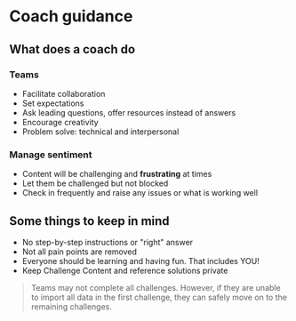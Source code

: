 # Coach guidance

## What does a coach do

### Teams

* Facilitate collaboration​
* Set expectations​
* Ask leading questions, offer resources instead of answers​
* Encourage creativity​
* Problem solve: technical and interpersonal

### Manage sentiment

* Content will be challenging and **frustrating** at times​
* Let them be challenged but not blocked​
* Check in frequently and raise any issues or what is working well

## Some things to keep in mind

* No step-by-step instructions or "right" answer​
* Not all pain points are removed​
* Everyone should be learning and having fun. That includes YOU!​
* Keep Challenge Content and reference solutions private​

> Teams may not complete all challenges. However, if they are unable to import all data in the first challenge, they can safely move on to the remaining challenges.
